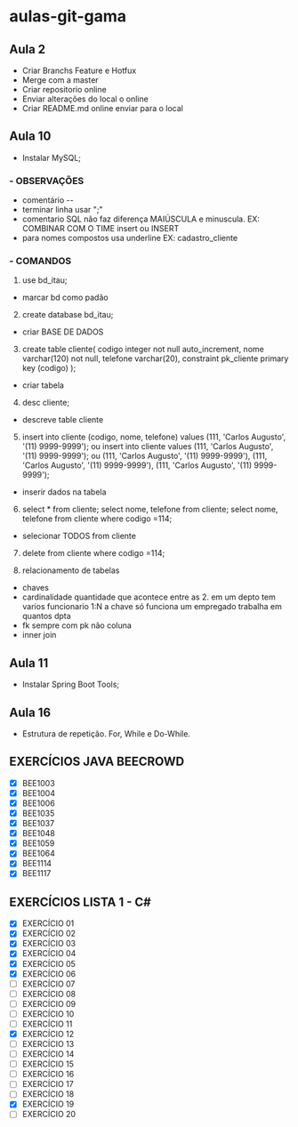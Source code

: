 # aulas-git-gama

## Aula 2

- Criar Branchs Feature e Hotfux
- Merge com a master
- Criar repositorio online
- Enviar alterações do local o online
- Criar README.md online enviar para o local

## Aula 10

- Instalar MySQL;

### - **OBSERVAÇÕES**

- comentário --
- terminar linha usar ";"
- comentario SQL não faz diferença MAIÚSCULA e minuscula. EX: COMBINAR COM O TIME insert ou INSERT
- para nomes compostos usa underline EX: cadastro_cliente

### - **COMANDOS**

1. use bd_itau;

- marcar bd como padão

2. create database bd_itau;

- criar BASE DE DADOS

3. create table cliente(
   codigo integer not null auto_increment,
   nome varchar(120) not null,
   telefone varchar(20),
   constraint pk_cliente primary key (codigo)
   );

- criar tabela

4. desc cliente;

- descreve table cliente

5. insert into cliente (codigo, nome, telefone) values (111, 'Carlos Augusto', '(11) 9999-9999');
   ou
   insert into cliente values (111, 'Carlos Augusto', '(11) 9999-9999');
   ou
   (111, 'Carlos Augusto', '(11) 9999-9999'), (111, 'Carlos Augusto', '(11) 9999-9999'),
   (111, 'Carlos Augusto', '(11) 9999-9999');

- inserir dados na tabela

6. select \* from cliente;
   select nome, telefone from cliente;
   select nome, telefone from cliente where codigo =114;

- selecionar TODOS from cliente

7. delete from cliente where codigo =114;

8. relacionamento de tabelas

- chaves
- cardinalidade quantidade que acontece entre as 2. em um depto tem varios funcionario 1:N a chave só funciona
  um empregado trabalha em quantos dpta
- fk sempre com pk não coluna
- inner join

## Aula 11

- Instalar Spring Boot Tools;

## Aula 16

- Estrutura de repetição. For, While e Do-While.

## EXERCÍCIOS JAVA BEECROWD

- [x] BEE1003
- [x] BEE1004
- [x] BEE1006
- [x] BEE1035
- [x] BEE1037
- [x] BEE1048
- [x] BEE1059
- [x] BEE1064
- [x] BEE1114
- [x] BEE1117

## EXERCÍCIOS LISTA 1 - C#

- [x] EXERCÍCIO 01
- [x] EXERCÍCIO 02
- [x] EXERCÍCIO 03
- [x] EXERCÍCIO 04
- [x] EXERCÍCIO 05
- [x] EXERCÍCIO 06
- [ ] EXERCÍCIO 07
- [ ] EXERCÍCIO 08
- [ ] EXERCÍCIO 09
- [ ] EXERCÍCIO 10
- [ ] EXERCÍCIO 11
- [x] EXERCÍCIO 12
- [ ] EXERCÍCIO 13
- [ ] EXERCÍCIO 14
- [ ] EXERCÍCIO 15
- [ ] EXERCÍCIO 16
- [ ] EXERCÍCIO 17
- [ ] EXERCÍCIO 18
- [x] EXERCÍCIO 19
- [ ] EXERCÍCIO 20
